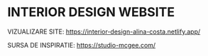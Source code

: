 # INTERIOR DESIGN WEBSITE

VIZUALIZARE SITE: https://interior-design-alina-costa.netlify.app/

SURSA DE INSPIRATIE: https://studio-mcgee.com/
